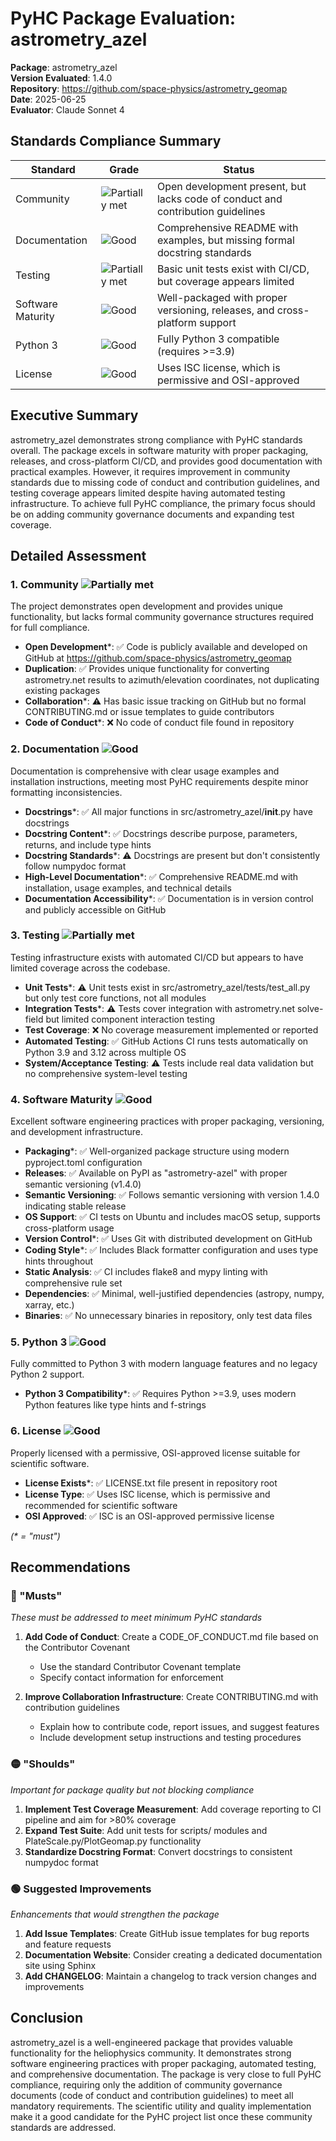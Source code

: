 # PyHC Package Evaluation: astrometry_azel

**Package**: astrometry_azel  
**Version Evaluated**: 1.4.0  
**Repository**: https://github.com/space-physics/astrometry_geomap  
**Date**: 2025-06-25  
**Evaluator**: Claude Sonnet 4  

## Standards Compliance Summary

| Standard | Grade | Status |
|----------|-------|--------|
| Community | ![Partially met](https://img.shields.io/badge/Partially%20met-orange.svg) | Open development present, but lacks code of conduct and contribution guidelines |
| Documentation | ![Good](https://img.shields.io/badge/Good-brightgreen.svg) | Comprehensive README with examples, but missing formal docstring standards |
| Testing | ![Partially met](https://img.shields.io/badge/Partially%20met-orange.svg) | Basic unit tests exist with CI/CD, but coverage appears limited |
| Software Maturity | ![Good](https://img.shields.io/badge/Good-brightgreen.svg) | Well-packaged with proper versioning, releases, and cross-platform support |
| Python 3 | ![Good](https://img.shields.io/badge/Good-brightgreen.svg) | Fully Python 3 compatible (requires >=3.9) |
| License | ![Good](https://img.shields.io/badge/Good-brightgreen.svg) | Uses ISC license, which is permissive and OSI-approved |

## Executive Summary

astrometry_azel demonstrates strong compliance with PyHC standards overall. The package excels in software maturity with proper packaging, releases, and cross-platform CI/CD, and provides good documentation with practical examples. However, it requires improvement in community standards due to missing code of conduct and contribution guidelines, and testing coverage appears limited despite having automated testing infrastructure. To achieve full PyHC compliance, the primary focus should be on adding community governance documents and expanding test coverage.

## Detailed Assessment

### 1. Community ![Partially met](https://img.shields.io/badge/Partially%20met-orange.svg)

The project demonstrates open development and provides unique functionality, but lacks formal community governance structures required for full compliance.

- **Open Development**\*: ✅ Code is publicly available and developed on GitHub at https://github.com/space-physics/astrometry_geomap
- **Duplication**: ✅ Provides unique functionality for converting astrometry.net results to azimuth/elevation coordinates, not duplicating existing packages
- **Collaboration**\*: ⚠️ Has basic issue tracking on GitHub but no formal CONTRIBUTING.md or issue templates to guide contributors
- **Code of Conduct**\*: ❌ No code of conduct file found in repository

### 2. Documentation ![Good](https://img.shields.io/badge/Good-brightgreen.svg)

Documentation is comprehensive with clear usage examples and installation instructions, meeting most PyHC requirements despite minor formatting inconsistencies.

- **Docstrings**\*: ✅ All major functions in src/astrometry_azel/__init__.py have docstrings
- **Docstring Content**\*: ✅ Docstrings describe purpose, parameters, returns, and include type hints
- **Docstring Standards**\*: ⚠️ Docstrings are present but don't consistently follow numpydoc format
- **High-Level Documentation**\*: ✅ Comprehensive README.md with installation, usage examples, and technical details
- **Documentation Accessibility**\*: ✅ Documentation is in version control and publicly accessible on GitHub

### 3. Testing ![Partially met](https://img.shields.io/badge/Partially%20met-orange.svg)

Testing infrastructure exists with automated CI/CD but appears to have limited coverage across the codebase.

- **Unit Tests**\*: ⚠️ Unit tests exist in src/astrometry_azel/tests/test_all.py but only test core functions, not all modules
- **Integration Tests**\*: ⚠️ Tests cover integration with astrometry.net solve-field but limited component interaction testing
- **Test Coverage**: ❌ No coverage measurement implemented or reported
- **Automated Testing**: ✅ GitHub Actions CI runs tests automatically on Python 3.9 and 3.12 across multiple OS
- **System/Acceptance Testing**: ⚠️ Tests include real data validation but no comprehensive system-level testing

### 4. Software Maturity ![Good](https://img.shields.io/badge/Good-brightgreen.svg)

Excellent software engineering practices with proper packaging, versioning, and development infrastructure.

- **Packaging**\*: ✅ Well-organized package structure using modern pyproject.toml configuration
- **Releases**: ✅ Available on PyPI as "astrometry-azel" with proper semantic versioning (v1.4.0)
- **Semantic Versioning**: ✅ Follows semantic versioning with version 1.4.0 indicating stable release
- **OS Support**: ✅ CI tests on Ubuntu and includes macOS setup, supports cross-platform usage
- **Version Control**\*: ✅ Uses Git with distributed development on GitHub
- **Coding Style**\*: ✅ Includes Black formatter configuration and uses type hints throughout
- **Static Analysis**: ✅ CI includes flake8 and mypy linting with comprehensive rule set
- **Dependencies**: ✅ Minimal, well-justified dependencies (astropy, numpy, xarray, etc.)
- **Binaries**: ✅ No unnecessary binaries in repository, only test data files

### 5. Python 3 ![Good](https://img.shields.io/badge/Good-brightgreen.svg)

Fully committed to Python 3 with modern language features and no legacy Python 2 support.

- **Python 3 Compatibility**\*: ✅ Requires Python >=3.9, uses modern Python features like type hints and f-strings

### 6. License ![Good](https://img.shields.io/badge/Good-brightgreen.svg)

Properly licensed with a permissive, OSI-approved license suitable for scientific software.

- **License Exists**\*: ✅ LICENSE.txt file present in repository root
- **License Type**: ✅ Uses ISC license, which is permissive and recommended for scientific software
- **OSI Approved**: ✅ ISC is an OSI-approved permissive license

*(\* = "must")*

## Recommendations

### 🔴 "Musts"
*These must be addressed to meet minimum PyHC standards*

1. **Add Code of Conduct**: Create a CODE_OF_CONDUCT.md file based on the Contributor Covenant
   - Use the standard Contributor Covenant template
   - Specify contact information for enforcement

2. **Improve Collaboration Infrastructure**: Create CONTRIBUTING.md with contribution guidelines
   - Explain how to contribute code, report issues, and suggest features
   - Include development setup instructions and testing procedures

### 🟡 "Shoulds"
*Important for package quality but not blocking compliance*

1. **Implement Test Coverage Measurement**: Add coverage reporting to CI pipeline and aim for >80% coverage
2. **Expand Test Suite**: Add unit tests for scripts/ modules and PlateScale.py/PlotGeomap.py functionality
3. **Standardize Docstring Format**: Convert docstrings to consistent numpydoc format

### 🟢 Suggested Improvements
*Enhancements that would strengthen the package*

1. **Add Issue Templates**: Create GitHub issue templates for bug reports and feature requests
2. **Documentation Website**: Consider creating a dedicated documentation site using Sphinx
3. **Add CHANGELOG**: Maintain a changelog to track version changes and improvements

## Conclusion

astrometry_azel is a well-engineered package that provides valuable functionality for the heliophysics community. It demonstrates strong software engineering practices with proper packaging, automated testing, and comprehensive documentation. The package is very close to full PyHC compliance, requiring only the addition of community governance documents (code of conduct and contribution guidelines) to meet all mandatory requirements. The scientific utility and quality implementation make it a good candidate for the PyHC project list once these community standards are addressed.